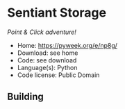 # Sentiant Storage

_Point & Click adventure!_

- Home: https://pyweek.org/e/np8g/
- Download: see home
- Code: see download
- Language(s): Python
- Code license: Public Domain

## Building



